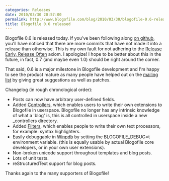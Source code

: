 ```yaml
---
categories: Releases
date: 2010/03/30 20:57:00
permalink: http://www.blogofile.com/blog/2010/03/30/blogofile-0.6-released
title: Blogofile 0.6 released
---
```

Blogofile 0.6 is released today. If you've been following along [on github](http://www.github.com/EnigmaCurry/blogofile), you'll have noticed that there are more commits that have not made it into a release than otherwise. This is my own fault for not adhering to the [Release Early, Release Often](http://www.catb.org/~esr/writings/cathedral-bazaar/cathedral-bazaar/ar01s04.html) axiom. I apologize! I hope to be better about this in the future, in fact, 0.7 (and maybe even 1.0) should be right around the corner.

That said, 0.6 is a major milestone in Blogofile development and I'm happy to see the product mature as many people have helped out on the [mailing list](http://groups.google.com/group/blogofile-discuss) by giving great suggestions as well as patches.

Changelog (in rough chronological order):

* Posts can now have arbitrary user-defined fields.
* Added [Controllers](http://localhost:8080/documentation/controllers.html), which enables users to write their own extensions to Blogofile in userspace. Blogofile no longer has any intrinsic knowledge of what a 'blog' is, this is all controlled in userspace inside a new _controllers directory.
* Added [Filters](http://blogofile.com/documentation/filters), which enables people to write their own text processors, for example: syntax highlighters.
* Easily debuggable in [Winpdb](http://winpdb.org) by setting the BLOGOFILE_DEBUG=t environment variable. (this is equally usable by actual Blogofile core developers, or in your own user extensions).
* Non-broken unicode support throughout templates and blog posts.
* Lots of unit tests.
* reStructuredText support for blog posts.

Thanks again to the many supporters of Blogofile!

